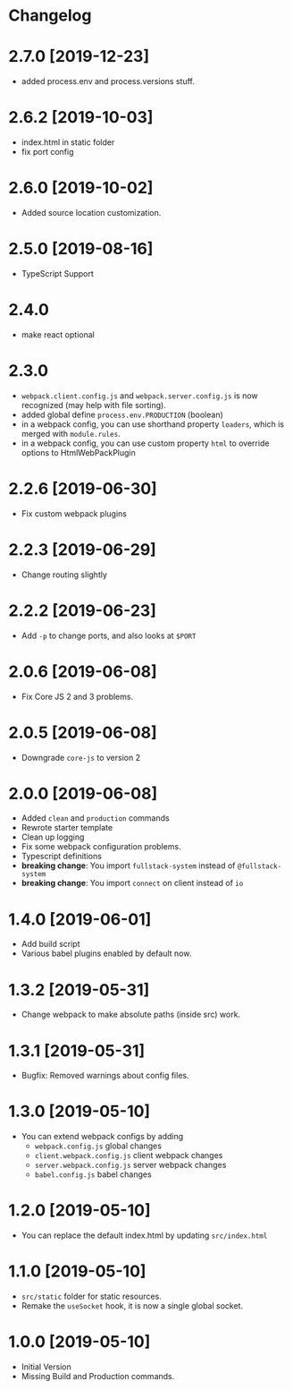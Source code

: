 # Changelog

# 2.7.0 [2019-12-23]
- added process.env and process.versions stuff.

# 2.6.2 [2019-10-03]
- index.html in static folder
- fix port config

# 2.6.0 [2019-10-02]
- Added source location customization.

# 2.5.0 [2019-08-16]
- TypeScript Support

# 2.4.0
- make react optional

# 2.3.0
- `webpack.client.config.js` and `webpack.server.config.js` is now recognized (may help with file sorting).
- added global define `process.env.PRODUCTION` (boolean)
- in a webpack config, you can use shorthand property `loaders`, which is merged with `module.rules`.
- in a webpack config, you can use custom property `html` to override options to HtmlWebPackPlugin

# 2.2.6 [2019-06-30]
- Fix custom webpack plugins

# 2.2.3 [2019-06-29]
- Change routing slightly

# 2.2.2 [2019-06-23]
- Add `-p` to change ports, and also looks at `$PORT`

# 2.0.6 [2019-06-08]
- Fix Core JS 2 and 3 problems.

# 2.0.5 [2019-06-08]
- Downgrade `core-js` to version 2

# 2.0.0 [2019-06-08]
- Added `clean` and `production` commands
- Rewrote starter template
- Clean up logging
- Fix some webpack configuration problems.
- Typescript definitions
- **breaking change**: You import `fullstack-system` instead of `@fullstack-system`
- **breaking change**: You import `connect` on client instead of `io`

# 1.4.0 [2019-06-01]
- Add build script
- Various babel plugins enabled by default now.

# 1.3.2 [2019-05-31]
- Change webpack to make absolute paths (inside src) work.

# 1.3.1 [2019-05-31]
- Bugfix: Removed warnings about config files.

# 1.3.0 [2019-05-10]
- You can extend webpack configs by adding
  - `webpack.config.js` global changes
  - `client.webpack.config.js` client webpack changes
  - `server.webpack.config.js` server webpack changes
  - `babel.config.js` babel changes

# 1.2.0 [2019-05-10]
- You can replace the default index.html by updating `src/index.html`

# 1.1.0 [2019-05-10]
- `src/static` folder for static resources.
- Remake the `useSocket` hook, it is now a single global socket.

# 1.0.0 [2019-05-10]
- Initial Version
- Missing Build and Production commands.
